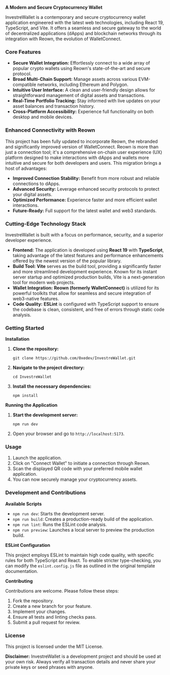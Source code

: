 **A Modern and Secure Cryptocurrency Wallet**

InvestreWallet is a contemporary and secure cryptocurrency wallet application engineered with the latest web technologies, including React 19, TypeScript, and Vite. It offers a seamless and secure gateway to the world of decentralized applications (dApps) and blockchain networks through its integration with Reown, the evolution of WalletConnect.

### **Core Features**

*   **Secure Wallet Integration:** Effortlessly connect to a wide array of popular crypto wallets using Reown's state-of-the-art and secure protocol.
*   **Broad Multi-Chain Support:** Manage assets across various EVM-compatible networks, including Ethereum and Polygon.
*   **Intuitive User Interface:** A clean and user-friendly design allows for straightforward management of digital assets and transactions.
*   **Real-Time Portfolio Tracking:** Stay informed with live updates on your asset balances and transaction history.
*   **Cross-Platform Accessibility:** Experience full functionality on both desktop and mobile devices.

### **Enhanced Connectivity with Reown**

This project has been fully updated to incorporate Reown, the rebranded and significantly improved version of WalletConnect. Reown is more than just a connection tool; it's a comprehensive on-chain user experience (UX) platform designed to make interactions with dApps and wallets more intuitive and secure for both developers and users. This migration brings a host of advantages:

*   **Improved Connection Stability:** Benefit from more robust and reliable connections to dApps.
*   **Advanced Security:** Leverage enhanced security protocols to protect your digital assets.
*   **Optimized Performance:** Experience faster and more efficient wallet interactions.
*   **Future-Ready:** Full support for the latest wallet and web3 standards.

### **Cutting-Edge Technology Stack**

InvestreWallet is built with a focus on performance, security, and a superior developer experience.

*   **Frontend:** The application is developed using **React 19** with **TypeScript**, taking advantage of the latest features and performance enhancements offered by the newest version of the popular library.
*   **Build Tool:** **Vite** serves as the build tool, providing a significantly faster and more streamlined development experience. Known for its instant server startup and optimized production builds, Vite is a next-generation tool for modern web projects.
*   **Wallet Integration:** **Reown (formerly WalletConnect)** is utilized for its powerful toolkits that allow for seamless and secure integration of web3-native features.
*   **Code Quality:** **ESLint** is configured with TypeScript support to ensure the codebase is clean, consistent, and free of errors through static code analysis.

### **Getting Started**

**Installation**

1.  **Clone the repository:**
    ```
    git clone https://github.com/0xedev/InvestreWallet.git
    ```
2.  **Navigate to the project directory:**
    ```
    cd InvestreWallet
    ```
3.  **Install the necessary dependencies:**
    ```
    npm install
    ```

**Running the Application**

1.  **Start the development server:**
    ```
    npm run dev
    ```
2.  Open your browser and go to `http://localhost:5173`.

### **Usage**

1.  Launch the application.
2.  Click on "Connect Wallet" to initiate a connection through Reown.
3.  Scan the displayed QR code with your preferred mobile wallet application.
4.  You can now securely manage your cryptocurrency assets.

### **Development and Contributions**

**Available Scripts**

*   `npm run dev`: Starts the development server.
*   `npm run build`: Creates a production-ready build of the application.
*   `npm run lint`: Runs the ESLint code analysis.
*   `npm run preview`: Launches a local server to preview the production build.

**ESLint Configuration**

This project employs ESLint to maintain high code quality, with specific rules for both TypeScript and React. To enable stricter type-checking, you can modify the `eslint.config.js` file as outlined in the original template documentation.

**Contributing**

Contributions are welcome. Please follow these steps:

1.  Fork the repository.
2.  Create a new branch for your feature.
3.  Implement your changes.
4.  Ensure all tests and linting checks pass.
5.  Submit a pull request for review.

### **License**

This project is licensed under the MIT License.

**Disclaimer:** InvestreWallet is a development project and should be used at your own risk. Always verify all transaction details and never share your private keys or seed phrases with anyone.
